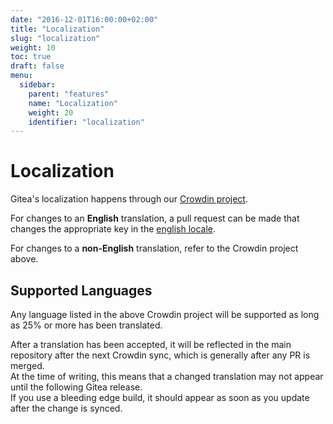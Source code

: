 ```yaml
---
date: "2016-12-01T16:00:00+02:00"
title: "Localization"
slug: "localization"
weight: 10
toc: true
draft: false
menu:
  sidebar:
    parent: "features"
    name: "Localization"
    weight: 20
    identifier: "localization"
---
```


# Localization

Gitea's localization happens through our [Crowdin project](https://crowdin.com/project/gitea).

For changes to an **English** translation, a pull request can be made that changes the appropriate key in
the [english locale](https://github.com/go-gitea/gitea/blob/master/options/locale/locale_en-US.ini).

For changes to a **non-English** translation, refer to the Crowdin project above.

## Supported Languages

Any language listed in the above Crowdin project will be supported as long as 25% or more has been translated.

After a translation has been accepted, it will be reflected in the main repository after the next Crowdin sync, which is generally after any PR is merged.  
At the time of writing, this means that a changed translation may not appear until the following Gitea release.  
If you use a bleeding edge build, it should appear as soon as you update after the change is synced.
